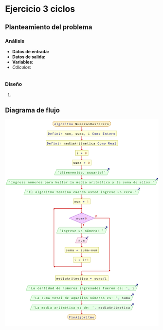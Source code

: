 # Ejercicio 3 ciclos

## Planteamiento del problema



### Análisis

- **Datos de entrada:**
- **Datos de salida:**
- **Variables:**
- *Cálculos*:
```C

```

### Diseño

1.

## Diagrama de flujo

![DFD del ejercicio 3 ciclos](./Ejercicio3DFD.png)
